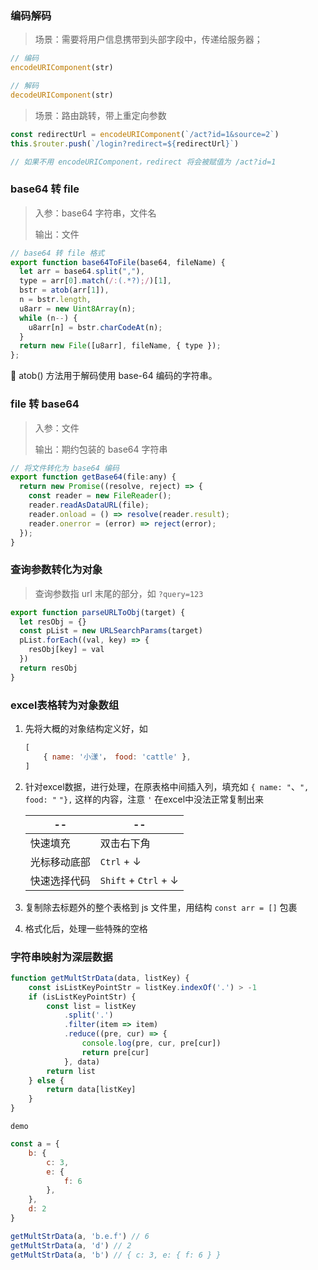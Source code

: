 ### 编码解码

> 场景：需要将用户信息携带到头部字段中，传递给服务器；

```javascript
// 编码
encodeURIComponent(str)

// 解码
decodeURIComponent(str)
```

> 场景：路由跳转，带上重定向参数

```javascript
const redirectUrl = encodeURIComponent(`/act?id=1&source=2`)
this.$router.push(`/login?redirect=${redirectUrl}`)

// 如果不用 encodeURIComponent，redirect 将会被赋值为 /act?id=1
```





### base64 转 file 

> 入参：base64 字符串，文件名
>
> 输出：文件

```javascript
// base64 转 file 格式
export function base64ToFile(base64, fileName) {
  let arr = base64.split(","),
  type = arr[0].match(/:(.*?);/)[1],
  bstr = atob(arr[1]),
  n = bstr.length,
  u8arr = new Uint8Array(n);
  while (n--) {
    u8arr[n] = bstr.charCodeAt(n);
  }
  return new File([u8arr], fileName, { type });
};
```

:whale: atob() 方法用于解码使用 base-64 编码的字符串。





### file 转 base64 

> 入参：文件
>
> 输出：期约包装的 base64 字符串

```javascript
// 将文件转化为 base64 编码
export function getBase64(file:any) {
  return new Promise((resolve, reject) => {
    const reader = new FileReader();
    reader.readAsDataURL(file);
    reader.onload = () => resolve(reader.result);
    reader.onerror = (error) => reject(error);
  });
}
```



### 查询参数转化为对象 

> 查询参数指 url 末尾的部分，如 `?query=123`

```javascript
export function parseURLToObj(target) {
  let resObj = {}
  const pList = new URLSearchParams(target)
  pList.forEach((val, key) => {
    resObj[key] = val
  })
  return resObj
}
```



### excel表格转为对象数组

1. 先将大概的对象结构定义好，如

   ```javascript
   [
       { name: '小漾'， food: 'cattle' },
   ]
   ```

2. 针对excel数据，进行处理，在原表格中间插入列，填充如 `{ name: "`、`", food: "` `"},` 这样的内容，注意 `'` 在excel中没法正常复制出来

   | --           | --                    |
   | ------------ | --------------------- |
   | 快速填充     | 双击右下角            |
   | 光标移动底部 | `Ctrl` + ↓            |
   | 快速选择代码 | `Shift` +  `Ctrl` + ↓ |

3. 复制除去标题外的整个表格到 js 文件里，用结构 `const arr = []` 包裹

4. 格式化后，处理一些特殊的空格



### 字符串映射为深层数据

```javascript
function getMultStrData(data, listKey) {
    const isListKeyPointStr = listKey.indexOf('.') > -1
    if (isListKeyPointStr) {
        const list = listKey
            .split('.')
            .filter(item => item)
            .reduce((pre, cur) => {
            	console.log(pre, cur, pre[cur])
                return pre[cur]
            }, data)
        return list
    } else {
        return data[listKey]
    }
}
```

`demo`

```javascript
const a = {
    b: {
        c: 3,
        e: {
            f: 6
        },
    },
    d: 2
}

getMultStrData(a, 'b.e.f') // 6
getMultStrData(a, 'd') // 2
getMultStrData(a, 'b') // { c: 3, e: { f: 6 } }
```





